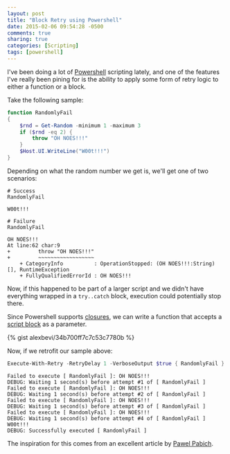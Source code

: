 ```yaml
---
layout: post
title: "Block Retry using Powershell"
date: 2015-02-06 09:54:28 -0500
comments: true
sharing: true
categories: [Scripting]
tags: [powershell]
---
```


I've been doing a lot of [Powershell](http://en.wikipedia.org/wiki/Windows_PowerShell) scripting lately, and one of the features I've really been pining for is the ability to apply some form of retry logic to either a function or a block.

Take the following sample:

``` powershell
function RandomlyFail
{
    $rnd = Get-Random -minimum 1 -maximum 3
    if ($rnd -eq 2) {
        throw "OH NOES!!!"
    }
    $Host.UI.WriteLine("W00t!!!")
}
```

Depending on what the random number we get is, we'll get one of two scenarios:

    # Success
    RandomlyFail

    W00t!!!

    # Failure
    RandomlyFail

    OH NOES!!!
    At line:62 char:9
    +         throw "OH NOES!!!"
    +         ~~~~~~~~~~~~~~~~~~
        + CategoryInfo          : OperationStopped: (OH NOES!!!:String) [], RuntimeException
        + FullyQualifiedErrorId : OH NOES!!!

Now, if this happened to be part of a larger script and we didn't have everything wrapped in a `try..catch` block, execution could potentially stop there.

Since Powershell supports [closures](http://en.wikipedia.org/wiki/Closure_%28computer_programming%29), we can write a function that accepts a [script block](http://blogs.technet.com/b/heyscriptingguy/archive/2013/04/05/closures-in-powershell.aspx) as a parameter.

<!-- more -->

{% gist alexbevi/34b700ff7c7c53c7780b %}

Now, if we retrofit our sample above:

``` powershell
Execute-With-Retry -RetryDelay 1 -VerboseOutput $true { RandomlyFail }
```

    Failed to execute [ RandomlyFail ]: OH NOES!!!
    DEBUG: Waiting 1 second(s) before attempt #1 of [ RandomlyFail ]
    Failed to execute [ RandomlyFail ]: OH NOES!!!
    DEBUG: Waiting 1 second(s) before attempt #2 of [ RandomlyFail ]
    Failed to execute [ RandomlyFail ]: OH NOES!!!
    DEBUG: Waiting 1 second(s) before attempt #3 of [ RandomlyFail ]
    Failed to execute [ RandomlyFail ]: OH NOES!!!
    DEBUG: Waiting 1 second(s) before attempt #4 of [ RandomlyFail ]
    W00t!!!
    DEBUG: Successfully executed [ RandomlyFail ]


The inspiration for this comes from an excellent article by [Pawel Pabich](http://www.pabich.eu/2010/06/generic-retry-logic-in-powershell.html).

